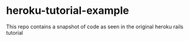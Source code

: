 # heroku-tutorial-example
This repo contains a snapshot of code as seen in the original heroku rails tutorial
